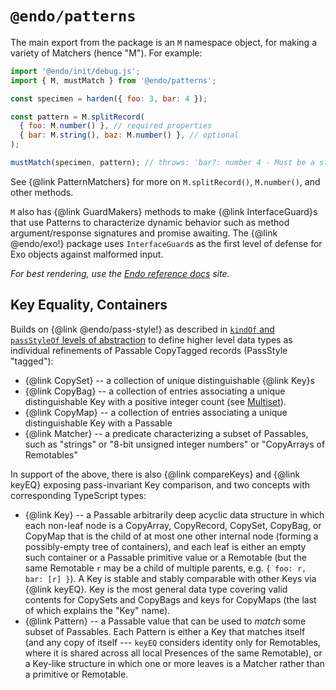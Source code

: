 # `@endo/patterns`

The main export from the package is an `M` namespace object, for making a variety of Matchers (hence "M"). For example:

```js
import '@endo/init/debug.js';
import { M, mustMatch } from '@endo/patterns';

const specimen = harden({ foo: 3, bar: 4 });

const pattern = M.splitRecord(
  { foo: M.number() }, // required properties
  { bar: M.string(), baz: M.number() }, // optional
);

mustMatch(specimen, pattern); // throws: 'bar?: number 4 - Must be a string'
```

See {@link PatternMatchers} for more on `M.splitRecord()`, `M.number()`, and other methods.

`M` also has {@link GuardMakers} methods to make {@link InterfaceGuard}s that use Patterns to characterize dynamic behavior such as method argument/response signatures and promise awaiting. The {@link @endo/exo!} package uses `InterfaceGuard`s as the first level of defense for Exo objects against malformed input.

_For best rendering, use the [Endo reference docs](https://endojs.github.io/) site._

## Key Equality, Containers

Builds on {@link @endo/pass-style!} as described in [`kindOf` and `passStyleOf` levels of abstraction](./docs/marshal-vs-patterns-level.md) to define higher level data types as individual refinements of Passable CopyTagged records (PassStyle "tagged"):
   - {@link CopySet} -- a collection of unique distinguishable {@link Key}s
   - {@link CopyBag} -- a collection of entries associating a unique distinguishable Key with a positive integer count (see [Multiset](https://en.wikipedia.org/wiki/Multiset)).
   - {@link CopyMap} -- a collection of entries associating a unique distinguishable Key with a Passable
   - {@link Matcher} -- a predicate characterizing a subset of Passables, such as "strings" or "8-bit unsigned integer numbers" or "CopyArrays of Remotables"

In support of the above, there is also {@link compareKeys} and {@link keyEQ} exposing pass-invariant Key comparison, and two concepts with corresponding TypeScript types:
   - {@link Key} -- a Passable arbitrarily deep acyclic data structure in which each non-leaf node is a CopyArray, CopyRecord, CopySet, CopyBag, or CopyMap that is the child of at most one other internal node (forming a possibly-empty tree of containers), and each leaf is either an empty such container or a Passable primitive value or a Remotable (but the same Remotable `r` may be a child of multiple parents, e.g. `{ foo: r, bar: [r] }`). A Key is stable and stably comparable with other Keys via {@link keyEQ}. Key is the most general data type covering valid contents for CopySets and CopyBags and keys for CopyMaps (the last of which explains the "Key" name).
   - {@link Pattern} -- a Passable value that can be used to *match* some subset of Passables. Each Pattern is either a Key that matches itself (and any copy of itself --- `keyEQ` considers identity only for Remotables, where it is shared across all local Presences of the same Remotable), or a Key-like structure in which one or more leaves is a Matcher rather than a primitive or Remotable.
